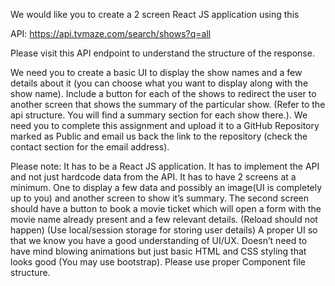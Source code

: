 We would like you to create a 2 screen React JS application using this

API: https://api.tvmaze.com/search/shows?q=all

Please visit this API endpoint to understand the structure of the response.

We need you to create a basic UI to display the show names and a few details about it (you can choose what you want to display along with the show name).
Include a button for each of the shows to redirect the user to another screen that shows the summary of the particular show. (Refer to the api structure. You will find a summary section for each show there.). We need you to complete this assignment and upload it to a GitHub Repository marked as Public and email us back the link to the repository (check the contact section for the email address).

Please note:
It has to be a React JS application.
It has to implement the API and not just hardcode data from the API.
It has to have 2 screens at a minimum. One to display a few data and possibly an image(UI is completely up to you) and another screen to show it’s summary.
The second screen should have a button to book a movie ticket which will open a form with the movie name already present and a few relevant details.
(Reload should not happen)
(Use local/session storage for storing user details)
A proper UI so that we know you have a good understanding of UI/UX. Doesn’t need to have mind blowing animations but just basic HTML and CSS styling that looks good (You may use bootstrap).
Please use proper Component file structure.
